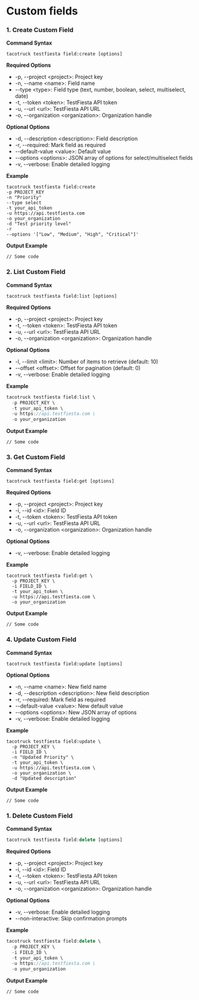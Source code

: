 # Custom fields

### 1. Create Custom Field

**Command Syntax**

```
tacotruck testfiesta field:create [options]
```

**Required Options**

* -p, --project \<project>: Project key
* -n, --name \<name>: Field name
* \--type \<type>: Field type (text, number, boolean, select, multiselect, date)
* -t, --token \<token>: TestFiesta API token
* -u, --url \<url>: TestFiesta API URL
* -o, --organization \<organization>: Organization handle

**Optional Options**

* -d, --description \<description>: Field description
* -r, --required: Mark field as required
* \--default-value \<value>: Default value
* \--options \<options>: JSON array of options for select/multiselect fields
* -v, --verbose: Enable detailed logging

**Example**

```
tacotruck testfiesta field:create
-p PROJECT_KEY
-n "Priority"
--type select
-t your_api_token
-u https://api.testfiesta.com
-o your_organization
-d "Test priority level"
-r
--options '["Low", "Medium", "High", "Critical"]'
```

**Output Example**

```
// Some code
```

### 2. List Custom Field

**Command Syntax**

```
tacotruck testfiesta field:list [options]
```

**Required Options**

* -p, --project \<project>: Project key
* -t, --token \<token>: TestFiesta API token
* -u, --url \<url>: TestFiesta API URL
* -o, --organization \<organization>: Organization handle

**Optional Options**

* -l, --limit \<limit>: Number of items to retrieve (default: 10)
* \--offset \<offset>: Offset for pagination (default: 0)
* -v, --verbose: Enable detailed logging

**Example**

```javascript
tacotruck testfiesta field:list \
  -p PROJECT_KEY \
  -t your_api_token \
  -u https://api.testfiesta.com \
  -o your_organization
```

**Output Example**

```
// Some code
```

### 3. Get Custom Field

**Command Syntax**

```
tacotruck testfiesta field:get [options]
```

**Required Options**

* -p, --project \<project>: Project key
* -i, --id \<id>: Field ID
* -t, --token \<token>: TestFiesta API token
* -u, --url \<url>: TestFiesta API URL
* -o, --organization \<organization>: Organization handle

**Optional Options**

* -v, --verbose: Enable detailed logging

**Example**

```
tacotruck testfiesta field:get \
  -p PROJECT_KEY \
  -i FIELD_ID \
  -t your_api_token \
  -u https://api.testfiesta.com \
  -o your_organization
```

**Output Example**

```
// Some code
```

### 4. Update Custom Field

**Command Syntax**

```
tacotruck testfiesta field:update [options]
```

**Optional Options**

* -n, --name \<name>: New field name
* -d, --description \<description>: New field description
* -r, --required: Mark field as required
* \--default-value \<value>: New default value
* \--options \<options>: New JSON array of options
* -v, --verbose: Enable detailed logging

**Example**

```
tacotruck testfiesta field:update \
  -p PROJECT_KEY \
  -i FIELD_ID \
  -n "Updated Priority" \
  -t your_api_token \
  -u https://api.testfiesta.com \
  -o your_organization \
  -d "Updated description"
```

**Output Example**

```
// Some code
```

### 1. Delete Custom Field

**Command Syntax**

```javascript
tacotruck testfiesta field:delete [options]
```

**Required Options**

* -p, --project \<project>: Project key
* -i, --id \<id>: Field ID
* -t, --token \<token>: TestFiesta API token
* -u, --url \<url>: TestFiesta API URL
* -o, --organization \<organization>: Organization handle

**Optional Options**

* -v, --verbose: Enable detailed logging
* \--non-interactive: Skip confirmation prompts

**Example**

```javascript
tacotruck testfiesta field:delete \
  -p PROJECT_KEY \
  -i FIELD_ID \
  -t your_api_token \
  -u https://api.testfiesta.com \
  -o your_organization
```

**Output Example**

```
// Some code
```
